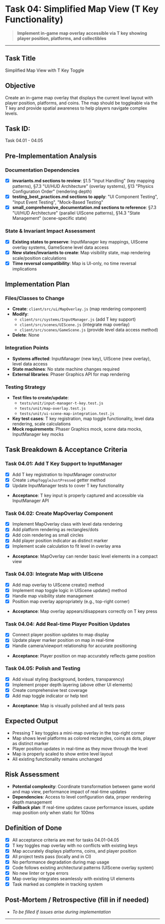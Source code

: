 # Task 04: Simplified Map View (T Key Functionality)

> **Implement in-game map overlay accessible via T key showing player position, platforms, and collectibles**

---

## Task Title
Simplified Map View with T Key Toggle

## Objective
Create an in-game map overlay that displays the current level layout with player position, platforms, and coins. The map should be toggleable via the T key and provide spatial awareness to help players navigate complex levels.

## Task ID: 
Task 04.01 - 04.05

## Pre-Implementation Analysis

### Documentation Dependencies
- [x] **invariants.md sections to review**: §1.5 "Input Handling" (key mapping patterns), §7.3 "UI/HUD Architecture" (overlay systems), §13 "Physics Configuration Order" (rendering depth)
- [x] **testing_best_practices.md sections to apply**: "UI Component Testing", "Input Event Testing", "Mock-Based Testing" 
- [x] **small_comprehensive_documentation.md sections to reference**: §7.3 "UI/HUD Architecture" (parallel UIScene patterns), §14.3 "State Management" (scene-specific state)

### State & Invariant Impact Assessment
- [x] **Existing states to preserve**: InputManager key mappings, UIScene overlay systems, GameScene level data access
- [x] **New states/invariants to create**: Map visibility state, map rendering scale/position calculations
- [x] **Time reversal compatibility**: Map is UI-only, no time reversal implications

## Implementation Plan

### Files/Classes to Change
- **Create**: `client/src/ui/MapOverlay.js` (map rendering component)
- **Modify**: 
  - `client/src/systems/InputManager.js` (add T key support)
  - `client/src/scenes/UIScene.js` (integrate map overlay)
  - `client/src/scenes/GameScene.js` (provide level data access method)
- **Delete**: None

### Integration Points
- **Systems affected**: InputManager (new key), UIScene (new overlay), level data access
- **State machines**: No state machine changes required
- **External libraries**: Phaser Graphics API for map rendering

### Testing Strategy
- **Test files to create/update**: 
  - `tests/unit/input-manager-t-key.test.js`
  - `tests/unit/map-overlay.test.js`
  - `tests/unit/ui-scene-map-integration.test.js`
- **Key test cases**: T key registration, map toggle functionality, level data rendering, scale calculations
- **Mock requirements**: Phaser Graphics mock, scene data mocks, InputManager key mocks

## Task Breakdown & Acceptance Criteria

### Task 04.01: Add T Key Support to InputManager
- [x] Add T key registration to InputManager constructor
- [x] Create `isMapToggleJustPressed` getter method
- [x] Update InputManager tests to cover T key functionality
- **Acceptance**: T key input is properly captured and accessible via InputManager API

### Task 04.02: Create MapOverlay Component
- [x] Implement MapOverlay class with level data rendering
- [x] Add platform rendering as rectangles/dots
- [x] Add coin rendering as small circles
- [x] Add player position indicator as distinct marker
- [x] Implement scale calculation to fit level in overlay area
- **Acceptance**: MapOverlay can render basic level elements in a compact view

### Task 04.03: Integrate Map with UIScene
- [x] Add map overlay to UIScene create() method
- [x] Implement map toggle logic in UIScene update() method
- [x] Handle map visibility state management
- [x] Position map overlay appropriately (e.g., top-right corner)
- **Acceptance**: Map overlay appears/disappears correctly on T key press

### Task 04.04: Add Real-time Player Position Updates
- [x] Connect player position updates to map display
- [x] Update player marker position on map in real-time
- [x] Handle camera/viewport relationship for accurate positioning
- **Acceptance**: Player position on map accurately reflects game position

### Task 04.05: Polish and Testing
- [x] Add visual styling (background, borders, transparency)
- [x] Implement proper depth layering (above other UI elements)
- [x] Create comprehensive test coverage
- [x] Add map toggle indicator or help text
- **Acceptance**: Map is visually polished and all tests pass

## Expected Output
- Pressing T key toggles a mini-map overlay in the top-right corner
- Map shows level platforms as colored rectangles, coins as dots, player as distinct marker
- Player position updates in real-time as they move through the level
- Map is properly scaled to show entire level layout
- All existing functionality remains unchanged

## Risk Assessment
- **Potential complexity**: Coordinate transformation between game world and map view, performance impact of real-time updates
- **Dependencies**: Access to level configuration data, proper rendering depth management
- **Fallback plan**: If real-time updates cause performance issues, update map position only when static for 100ms

## Definition of Done
- [x] All acceptance criteria are met for tasks 04.01-04.05
- [x] T key toggles map overlay with no conflicts with existing keys
- [x] Map accurately displays platforms, coins, and player position
- [x] All project tests pass (locally and in CI)
- [x] No performance degradation during map usage
- [x] Code follows existing architectural patterns (UIScene overlay system)
- [x] No new linter or type errors
- [x] Map overlay integrates seamlessly with existing UI elements
- [x] Task marked as complete in tracking system

## Post-Mortem / Retrospective (fill in if needed)
- _To be filled if issues arise during implementation_

--- 